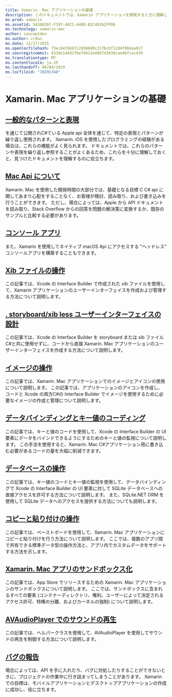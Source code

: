 ```yaml
---
title: Xamarin. Mac アプリケーションの基礎
description: このドキュメントでは、Xamarin アプリケーションを開発するときに理解しておく必要があるさまざまな概念について説明しているガイドにリンクしています。
ms.prod: xamarin
ms.assetid: 5A36B3A7-F197-4AC3-A40D-B2C49362FF06
ms.technology: xamarin-mac
author: conceptdev
ms.author: crdun
ms.date: 12/17/2015
ms.openlocfilehash: 73ec847b697c2d588d0c217bcbf12d4f0b6aa817
ms.sourcegitcommit: 933de144d1fbe7d412e49b743839cae4bfcac439
ms.translationtype: MT
ms.contentlocale: ja-JP
ms.lasthandoff: 09/04/2019
ms.locfileid: "70291348"
---
```

# <a name="xamarinmac-application-fundamentals"></a>Xamarin. Mac アプリケーションの基礎

## <a name="common-patterns-and-idiomsmacapp-fundamentalspatternsmd"></a>[一般的なパターンと表現](~/mac/app-fundamentals/patterns.md)

を通じて公開されC#ている Apple api 全体を通じて、特定の表現とパターンが繰り返し使用されます。 Xamarin. iOS を使用したプログラミングの経験がある場合は、これらの機能がよく見られます。 ドキュメントでは、これらのパターンや表現を繰り返し参照することがよくあるため、これらを十分に理解しておくと、見つけたドキュメントを理解するのに役立ちます。

## <a name="understanding-mac-apismacapp-fundamentalsmac-apismd"></a>[Mac Api について](~/mac/app-fundamentals/mac-apis.md)

Xamarin. Mac を使用した開発時間の大部分では、基礎となる目標 C C# api に関してあまり心配をすることなく、お客様が検討、読み取り、および書き込みを行うことができます。 ただし、場合によっては、Apple から API ドキュメントを読み取り、Stack Overflow からの回答を問題の解決策に変換するか、既存のサンプルと比較する必要があります。

## <a name="console-appsmacapp-fundamentalsconsolemd"></a>[コンソール アプリ](~/mac/app-fundamentals/console.md)

また、Xamarin を使用してネイティブ macOS Api にアクセスする "ヘッドレス" コンソールアプリを構築することもできます。

## <a name="working-with-xib-filesmacapp-fundamentalsxibmd"></a>[Xib ファイルの操作](~/mac/app-fundamentals/xib.md)

この記事では、Xcode の Interface Builder で作成された xib ファイルを使用して、Xamarin アプリケーションのユーザーインターフェイスを作成および管理する方法について説明します。

## <a name="storyboardxib-less-user-interface-designmacapp-fundamentalsxibless-uimd"></a>[. storyboard/xib less ユーザーインターフェイスの設計](~/mac/app-fundamentals/xibless-ui.md)

この記事では、Xcode の Interface Builder を storyboard または xib ファイルC#と共に使用せずに、コードから直接 Xamarin. Mac アプリケーションのユーザーインターフェイスを作成する方法について説明します。

## <a name="working-with-imagesmacapp-fundamentalsimagemd"></a>[イメージの操作](~/mac/app-fundamentals/image.md)

この記事では、Xamarin. Mac アプリケーションでのイメージとアイコンの使用について説明します。 この記事では、アプリケーションのアイコンを作成し、コードと Xcode の両方C#の Interface Builder でイメージを使用するために必要なイメージの作成と管理について説明します。

## <a name="data-binding-and-key-value-codingmacapp-fundamentalsdatabindingmd"></a>[データバインディングとキー値のコーディング](~/mac/app-fundamentals/databinding.md)

この記事では、キーと値のコードを使用して、Xcode の Interface Builder の UI 要素にデータをバインドできるようにするためのキーと値の監視について説明します。 この手法を使用すると、Xamarin. Mac C#アプリケーション用に書き込む必要があるコードの量を大幅に削減できます。 

## <a name="working-with-databasesmacapp-fundamentalsdatabasesmd"></a>[データベースの操作](~/mac/app-fundamentals/databases.md)

この記事では、キー値のコードとキー値の監視を使用して、データバインディングで Xcode の Interface Builder の UI 要素に対して SQLite データベースへの直接アクセスを許可する方法について説明します。 また、SQLite.NET ORM を使用して SQLite データへのアクセスを提供する方法についても説明します。

## <a name="working-with-copy-and-pastemacapp-fundamentalscopy-pastemd"></a>[コピーと貼り付けの操作](~/mac/app-fundamentals/copy-paste.md)

この記事では、ペーストボードを使用して、Xamarin. Mac アプリケーションにコピーと貼り付けを行う方法について説明します。 ここでは、複数のアプリ間で共有できる標準データ型の操作方法と、アプリ内でカスタムデータをサポートする方法を示します。

## <a name="sandboxing-a-xamarinmac-appmacapp-fundamentalssandboxingmd"></a>[Xamarin. Mac アプリのサンドボックス化](~/mac/app-fundamentals/sandboxing.md)

この記事では、App Store でリリースするための Xamarin. Mac アプリケーションのサンドボックスについて説明します。 ここでは、サンドボックスに含まれるすべての要素 (コンテナーディレクトリ、権利、ユーザーによって決定されるアクセス許可、特権の分離、およびカーネルの強制) について説明します。

## <a name="playing-sound-with-avaudioplayermacapp-fundamentalssoundsmd"></a>[AVAudioPlayer でのサウンドの再生](~/mac/app-fundamentals/sounds.md)

この記事では、ヘルパークラスを使用して、AVAudioPlayer を使用してサウンドの再生を制御する方法について説明します。

## <a name="reporting-bugsmacapp-fundamentalstroubleshootingmd"></a>[バグの報告](~/mac/app-fundamentals/troubleshooting.md)

場合によっては、API を手に入れたり、バグに対処したりすることができないときに、プロジェクトの作業中に行き詰まってしまうことがあります。 Xamarin での目標は、モバイルアプリケーションとデスクトップアプリケーションの作成に成功し、役に立ちます。
